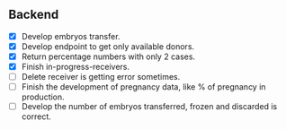 ## Backend
- [x] Develop embryos transfer.
- [x] Develop endpoint to get only available donors.
- [x] Return percentage numbers with only 2 cases.
- [x] Finish in-progress-receivers.
- [ ] Delete receiver is getting error sometimes.
- [ ] Finish the development of pregnancy data, like % of pregnancy in production.
- [ ] Develop the number of embryos transferred, frozen and discarded is correct.
